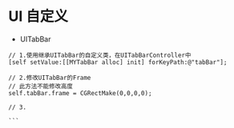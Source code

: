 # UI 自定义

- UITabBar

```objc
// 1.使用继承UITabBar的自定义类，在UITabBarController中
[self setValue:[[MYTabBar alloc] init] forKeyPath:@"tabBar"];

// 2.修改UITabBar的Frame
// 此方法不能修改高度
self.tabBar.frame = CGRectMake(0,0,0,0);

// 3.
```

    ```